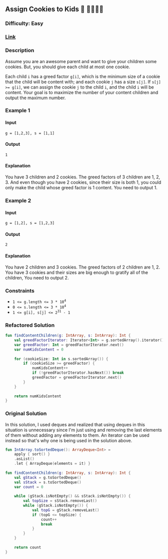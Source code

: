 ## Assign Cookies to Kids :cookie: :family_man_woman_girl_boy:
### Difficulty: Easy
### [Link](https://leetcode.com/problems/assign-cookies/)

### Description

Assume you are an awesome parent and want to give your children some cookies. But, you should give each child at most one cookie.

Each child `i` has a greed factor `g[i]`, which is the minimum size of a cookie that the child will be content with; and each cookie `j` has a size `s[j]`. If `s[j] >= g[i]`, we can assign the cookie `j` to the child `i`, and the child `i` will be content. Your goal is to maximize the number of your content children and output the maximum number.

### Example 1

#### Input
`g = [1,2,3], s = [1,1]`

#### Output
`1`

#### Explanation

You have 3 children and 2 cookies. The greed factors of 3 children are 1, 2, 3. And even though you have 2 cookies, since their size is both 1, you could only make the child whose greed factor is 1 content. You need to output 1.

### Example 2

#### Input
`g = [1,2], s = [1,2,3]`

#### Output
`2`

#### Explanation

You have 2 children and 3 cookies. The greed factors of 2 children are 1, 2. You have 3 cookies and their sizes are big enough to gratify all of the children, You need to output 2.

### Constraints
- <code>1 <= g.length <= 3 * 10<sup>4</sup></code>
- <code>0 <= s.length <= 3 * 10<sup>4</sup></code>
- <code>1 <= g[i], s[j] <= 2<sup>31</sup> - 1</code>

### Refactored Solution

```kotlin
fun findContentChildren(g: IntArray, s: IntArray): Int {        
    val greedFactorIterator: Iterator<Int> = g.sortedArray().iterator()
    var greedFactor: Int = greedFactorIterator.next()
    var numKidsContent = 0
    
    for (cookieSize: Int in s.sortedArray()) {
        if (cookieSize >= greedFactor) {
            numKidsContent++
            if (!greedFactorIterator.hasNext()) break
            greedFactor = greedFactorIterator.next()
        }
    }
    
    return numKidsContent
}
```

### Original Solution

In this solution, I used deques and realized that using deques in this situation is unnecessary since I'm just using and removing the last elements of them without adding any elements to them. An iterator can be used instead so that's why one is being used in the solution above.

```kotlin
fun IntArray.toSortedDeque(): ArrayDeque<Int> =
    apply { sort() }
    .asList()
    .let { ArrayDeque(elements = it) }
    
fun findContentChildren(g: IntArray, s: IntArray): Int {
    val gStack = g.toSortedDeque()
    val sStack = s.toSortedDeque()
    var count = 0
    
    while (gStack.isNotEmpty() && sStack.isNotEmpty()) {
        val topSize = sStack.removeLast()
        while (gStack.isNotEmpty()) {
            val topG = gStack.removeLast()
            if (topG <= topSize) {
                count++
                break
            }
        }
    }
    
    return count
}
```
